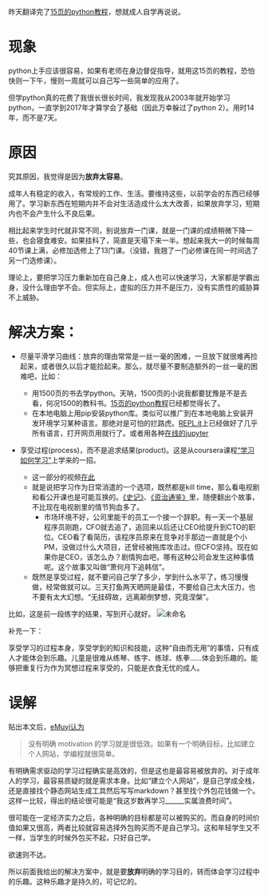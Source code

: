 <!--
.. title: 成人自学的困难
.. slug: adult_self_study
.. date: 2019-08-03 12:01 UTC+08:00
.. tags: 
.. category: 
.. link:
.. description:
.. type: text
-->

昨天翻译完了[15页的python教程](../../python/15_pages_python_tutorial_translated/)，想就成人自学再说说。

# 现象
python上手应该很容易，如果有老师在身边督促指导，就用这15页的教程，恐怕快则一下午，慢则一周就可以自己写一些简单的应用了。

但学python真的花费了我很长很长时间，我发现我从2003年就开始学习python，一直学到2017年才算学会了基础（因此万幸躲过了python 2）。用时14年，而不是7天。

# 原因
究其原因，我觉得是因为**放弃太容易**。

成年人有稳定的收入，有常规的工作、生活。要维持这些，以前学会的东西已经够用了。学习新东西在短期内并不会对生活造成什么太大改善，如果放弃学习，短期内也不会产生什么不良后果。

相比起来学生时代就非常不同，别说放弃一门课，就是一门课的成绩稍微下降一些，也会寝食难安。如果挂科了，简直是天塌下来一半。想起来我大一的时候每周40节课上满，必修加选修上了13门课。（没错，我翘了一门必修课在同一时间选了另一门选修课）。

理论上，要把学习压力重新加在自己身上，成人也可以快速学习，大家都是学霸出身，没什么理由学不会。但实际上，虚拟的压力并不是压力，没有实质性的威胁算不上威胁。

# 解决方案：

* 尽量平滑学习曲线：放弃的理由常常是一丝一毫的困难，一旦放下就很难再捡起来，或者很久以后才能捡起来。那么，就尽量不要制造额外的一丝一毫的困难吧，比如：
  * 用1500页的书去学python。天呐，1500页的小说我都要犹豫是不是去看，何况1500的教科书。[15页的python教程](https://github.com/goldengrape/PartIA-Computing-Michaelmas-zh-CN)已经都觉得长了。
  * 在本地电脑上用pip安装python库。类似可以推广到在本地电脑上安装开发环境学习某种语言。那绝对是可怕的拦路虎。[REPL.it](https://repl.it)上已经做好了几乎所有语言，打开网页用就行了。或者用各种[在线的jupyter](https://goldengrape.github.io/posts/python/na-xie-zai-xian-de-jupyter/)

* 享受过程(process)，而不是追求结果(product)。这是从coursera课程[“学习如何学习”](https://www.coursera.org/learn/learning-how-to-learn/home/welcome)上学来的一招。
  * 这一部分的视频[在此](https://www.youtube.com/watch?v=gCKcqLVGnSg&list=PLievC1UeaSOD3EBaJaHstTKIXS51Sfjwo&index=20&t=0s)
  * 就是说把学习作为日常消遣的一个选项，既然都是kill time，那么看电视剧和看公开课也是可能互换的。[《史记》](https://www.coursera.org/learn/shiji)、[《资治通鉴》](http://www.xuetangx.com/courses/course-v1:TsinghuaX+00612642X+sp/about)里，随便翻出个故事，不比现在电视剧里的情节狗血多了。
    * 市场环境不好，公司里能干的员工一个接一个辞职。有一天一个基层程序员刚跑，CFO就去追了，追回来以后还让CEO给提升到CTO的职位。CEO看了看简历，该程序员原来在竞争对手那边一直就是个小PM，没做过什么大项目，还曾经被拖库攻击过。但CFO坚持。现在如果你是CEO，该怎么办？剧情狗血吧，哪有这种公司会发生这种事情呢。这个故事又叫做“萧何月下追韩信”。
  * 既然是享受过程，就不要问自己学了多少，学到什么水平了，练习慢慢做，经常做就可以。三天打鱼两天晒网是最佳，不要给自己太大压力，也不要有太大幻想。“无挂碍故，远离颠倒梦想，究竟涅槃”。

比如，这是前一段练字的结果，写到开心就好。
![未命名](https://i.loli.net/2019/08/03/AuevRE7mDhYxKaj.png)

补充一下：

享受学习的过程本身，享受学到的知识和技能，这种“自由而无用”的事情，只有成人才能体会到乐趣。儿童是很难从练琴、练字、练球、练拳……体会到乐趣的。能够把重复行为作为冥想过程来享受的，只能是衣食无忧的成人。

# 误解

贴出本文后，[eMuyi认为](https://twitter.com/eMuyi/status/1157559988799209472)

> 没有明确 motivation 的学习就是很低效。如果有一个明确目标，比如建立个人网站，学编程就很简单。

有明确需求驱动的学习过程确实是高效的，但是这也是最容易被放弃的。对于成年人的学习，最容易质疑的就是需求本身。比如“建立个人网站”，是自己学成全栈，还是直接找个静态网站生成工具然后写写markdown？甚至找个外包花钱做一个。这样一比较，得出的结论很可能是“我这岁数再学习______实属浪费时间”。

很可能在一定经济实力之后，各种明确的目标都是可以被购买的。而自身的时间价值如果又很高，两者比较就容易选择外包购买而不是自己学习。这和年轻学生又不一样，当学生的时候外包买不起，只好自己学。

欲速则不达。

所以前面我给出的解决方案中，就是要**放弃**明确的学习目的，转而体会学习过程中的乐趣。这种乐趣才是持久的，可记忆的。

 